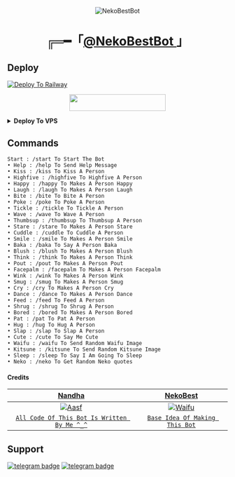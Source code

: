 <p align="center">
  <img src="https://telegra.ph/file/1ee51bc225382ffac5f61.jpg" alt="NekoBestBot">
</p>
<h1 align="center">
  ╔═━「<b><a href="https://bit.ly/3y6vMCC">@NekoBestBot </a></b>」
</h1>

## Deploy
[![Deploy To Railway](https://railway.app/button.svg)](https://railway.app/new/template?template=https://github.com/Ctzfamily/NekoBestBot) <p align="center"><a href="https://heroku.com/deploy?template=https://github.com/Ctzfamily/NekoBestBot"> <img src="https://img.shields.io/badge/Deploy%20To%20Heroku-black?style=for-the-badge&logo=heroku" width="220" height="38.45"/></a></p>

<details><summary><b>Deploy To VPS</b></summary>
<p>
<pre>
git clone https://github.com/Ctzfamily/NekoBestBot
cd NekoBestBot
# Install Packages
pip3 install --upgrade -r requirements.txt
python3 -m main
</pre>
</p>
</details>

## Commands
```
Start : /start To Start The Bot
• Help : /help To Send Help Message
• Kiss : /kiss To Kiss A Person
• Highfive : /highfive To Highfive A Person
• Happy : /happy To Makes A Person Happy
• Laugh : /laugh To Makes A Person Laugh
• Bite : /bite To Bite A Person
• Poke : /poke To Poke A Person
• Tickle : /tickle To Tickle A Person
• Wave : /wave To Wave A Person
• Thumbsup : /thumbsup To Thumbsup A Person
• Stare : /stare To Makes A Person Stare
• Cuddle : /cuddle To Cuddle A Person
• Smile : /smile To Makes A Person Smile
• Baka : /baka To Say A Person Baka
• Blush : /blush To Makes A Person Blush
• Think : /think To Makes A Person Think
• Pout : /pout To Makes A Person Pout
• Facepalm : /facepalm To Makes A Person Facepalm
• Wink : /wink To Makes A Person Wink
• Smug : /smug To Makes A Person Smug
• Cry : /cry To Makes A Person Cry
• Dance : /dance To Makes A Person Dance
• Feed : /feed To Feed A Person
• Shrug : /shrug To Shrug A Person
• Bored : /bored To Makes A Person Bored
• Pat : /pat To Pat A Person
• Hug : /hug To Hug A Person
• Slap : /slap To Slap A Person
• Cute : /cute To Say Me Cute
• Waifu : /waifu To Send Random Waifu Image
• Kitsune : /kitsune To Send Random Kitsune Image
• Sleep : /sleep To Say I Am Going To Sleep
• Neko : /neko To Get Random Neko quotes
```

#### Credits

| <a href="https://github.com/Ctzfamily" target="_blank">**Nandha**</a> | <a href="https://bit.ly/3tKbP27" target="_blank">**NekoBest**</a> | 
| :---: |:---:|
| [![Aasf](https://avatars.githubusercontent.com/u/89440790?v=4)](https://avatars.githubusercontent.com/u/71401053?s=200&v=4)    | [![Waifu](https://avatars.githubusercontent.com/u/71401053?s=200&v=4)](https://github.com/Waifu-pics) |
| <a href="https://github.com/Ctzfamily/NekoBestBot/commits?author=Ctzfamily" target="_blank">`All Code Of This Bot Is Written By Me ^_^`</a> | <a href="https://bit.ly/3tKbP27" target="_blank">`Base Idea Of Making This Bot`</a>

## Support
[![telegram badge](https://img.shields.io/badge/Telegram-Group-30302f?style=flat&logo=telegram)](https://telegram.dog/NandhaSupport)
[![telegram badge](https://img.shields.io/badge/Telegram-Channel-30302f?style=flat&logo=telegram)](https://telegram.dog/Nandhabots) 
